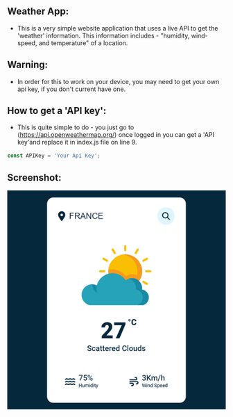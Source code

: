 ## Weather App:
- This is a very simple website application that uses a live API to get the 'weather' information. This information includes - "humidity, wind-speed, and temperature" of a location.
## Warning:
- In order for this to work on your device, you may need to get your own api key, if you don't current have one. 

## How to get a 'API key':
- This is quite simple to do - you just go to (https://api.openweathermap.org/) once logged in you can get a 'API key'and replace it in index.js file on line 9.

```javascript
const APIKey = 'Your Api Key';
```

## Screenshot:
![screenshot](WeatherApp/screenshot.jpg)
